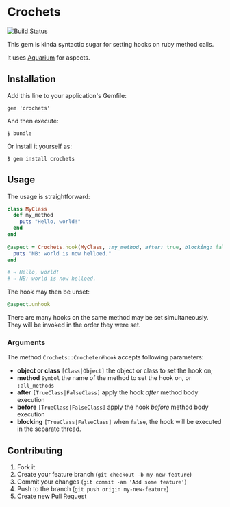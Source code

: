 # Crochets

[![Build Status](https://travis-ci.org/mudasobwa/crochets.png)](https://travis-ci.org/mudasobwa/crochets)

This gem is kinda syntactic sugar for setting hooks on ruby method calls.

It uses [Aquarium](https://github.com/deanwampler/Aquarium) for aspects.

## Installation

Add this line to your application's Gemfile:

    gem 'crochets'

And then execute:

    $ bundle

Or install it yourself as:

    $ gem install crochets

## Usage

The usage is straightforward:

```ruby
class MyClass
  def my_method
    puts "Hello, world!"
  end
end
    
@aspect = Crochets.hook(MyClass, :my_method, after: true, blocking: false) do |obj, *args|
  puts "NB: world is now helloed."
end

# ⇒ Hello, world!
# ⇒ NB: world is now helloed.
```

The hook may then be unset:

```ruby
@aspect.unhook
```
    
There are many hooks on the same method may be set simultaneously. They will be invoked in
the order they were set.

### Arguments

The method `Crochets::Crocheter#hook` accepts following parameters:

* **object or class** `[Class|Object]` the object or class to set the hook on;
* **method** `Symbol` the name of the method to set the hook on, or `:all_methods`
* **after** `[TrueClass|FalseClass]` apply the hook _after_ method body execution
* **before** `[TrueClass|FalseClass]` apply the hook _before_ method body execution
* **blocking** `[TrueClass|FalseClass]` when `false`, the hook will be executed in the
separate thread.

## Contributing

1. Fork it
2. Create your feature branch (`git checkout -b my-new-feature`)
3. Commit your changes (`git commit -am 'Add some feature'`)
4. Push to the branch (`git push origin my-new-feature`)
5. Create new Pull Request
